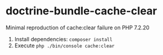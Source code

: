 # doctrine-bundle-cache-clear
Minimal reproduction of cache:clear failure on PHP 7.2.20

1. Install dependencies: `composer install`
2. Execute `php ./bin/console cache:clear`
